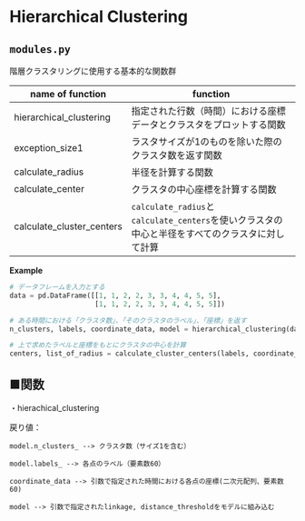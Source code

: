 # Hierarchical Clustering

## ```modules.py```

階層クラスタリングに使用する基本的な関数群

|name of function | function|
| --------------- | ------- |
| hierarchical_clustering | 指定された行数（時間）における座標データとクラスタをプロットする関数|
| exception_size1  | ラスタサイズが1のものを除いた際のクラスタ数を返す関数|
| calculate_radius | 半径を計算する関数|
| calculate_center | クラスタの中心座標を計算する関数|
| calculate_cluster_centers | ```calculate_radius```と```calculate_centers```を使いクラスタの中心と半径をすべてのクラスタに対して計算|

**Example**
  
```modules.py
# データフレームを入力とする
data = pd.DataFrame([[1, 1, 2, 2, 3, 3, 4, 4, 5, 5], 
                     [1, 1, 2, 2, 3, 3, 4, 4, 5, 5]])

# ある時間における「クラスタ数」、「そのクラスタのラベル」、「座標」を返す
n_clusters, labels, coordinate_data, model = hierarchical_clustering(data, time_analyze=0, threshold=2, "single")

# 上で求めたラベルと座標をもとにクラスタの中心を計算
centers, list_of_radius = calculate_cluster_centers(labels, coordinate_data, np.bincount(labels))

```


## ■関数

・hierachical_clustering

戻り値：

    model.n_clusters_ --> クラスタ数（サイズ1を含む）
    
    model.labels_ --> 各点のラベル（要素数60）
    
    coordinate_data --> 引数で指定された時間における各点の座標(二次元配列、要素数60)
    
    model --> 引数で指定されたlinkage, distance_thresholdをモデルに組み込む
